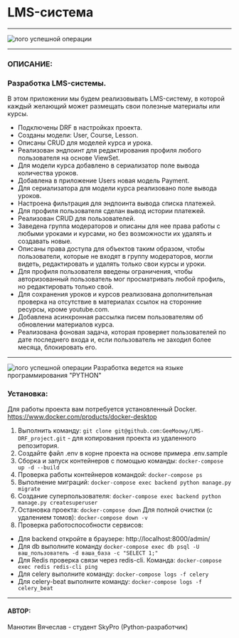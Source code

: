 # LMS-система

---

![лого успешной операции](https://avatars.mds.yandex.net/i?id=f233c3c7cdd8616580845892c3f25df0_sr-5234377-images-thumbs&n=13)

---
### ОПИСАНИЕ:
### Разработка LMS-системы.
В этом приложении мы будем реализовывать LMS-систему, в которой каждый желающий может размещать свои полезные материалы или курсы.

- Подключены DRF в настройках проекта.
- Созданы модели: User, Course, Lesson.
- Описаны CRUD для моделей курса и урока.
- Реализован эндпоинт для редактирования профиля любого пользователя на основе ViewSet.
- Для модели курса добавлено в сериализатор поле вывода количества уроков.
- Добавлена в приложение Users новая модель Payment.
- Для сериализатора для модели курса реализовано поле вывода уроков.
- Настроена фильтрация для эндпоинта вывода списка платежей.
- Для профиля пользователя сделан вывод истории платежей.
- Реализован CRUD для пользователей.
- Заведена группа модераторов и описаны для нее права работы с любыми уроками и курсами,
но без возможности их удалять и создавать новые.
- Описаны права доступа для объектов таким образом, чтобы пользователи, которые не входят в группу модераторов, 
могли видеть, редактировать и удалять только свои курсы и уроки.
- Для профиля пользователя введены ограничения, чтобы авторизованный пользователь мог просматривать любой профиль, 
но редактировать только свой.
- Для сохранения уроков и курсов реализована дополнительная проверка на отсутствие в материалах 
ссылок на сторонние ресурсы, кроме youtube.com.
- Добавлена асинхронная рассылка писем пользователям об обновлении материалов курса.
- Реализована фоновая задача, которая проверяет пользователей по дате последнего входа и, если пользователь 
не заходил более месяца, блокировать его.

---
![лого успешной операции](https://blog.maxford.ru/upload/000/u1/5/d/python-logo-small.png)
Разработка ведется на языке программирования "PYTHON"

### Установка:
Для работы проекта вам потребуется установленный Docker. https://www.docker.com/products/docker-desktop
1. Выполнить команду:
`git clone git@github.com:GeeMoowy/LMS-DRF_project.git` - для копирования проекта из удаленного репозитория.
2. Создайте файл .env в корне проекта на основе примера .env.sample
3. Сборка и запуск контейнеров с помощью команды:
`docker-compose up -d --build`
4. Проверка работы контейнеров командой:
`docker-compose ps`
5. Выполнение миграций:
`docker-compose exec backend python manage.py migrate`
6. Создание суперпользователя:
`docker-compose exec backend python manage.py createsuperuser`
7. Остановка проекта:
`docker-compose down`
Для полной очистки (с удалением томов):
`docker-compose down -v`
8. Проверка работоспособности сервисов:
* Для backend откройте в браузере: 
http://localhost:8000/admin/
* Для db выполните команду
`docker-compose exec db psql -U ваш_пользователь -d ваша_база -c "SELECT 1;"`
* Для Redis проверка связи через redis-cli. Команда:
`docker-compose exec redis redis-cli ping`
* Для celery выполните команду:
`docker-compose logs -f celery`
* Для celery-beat выполните команду:
`docker-compose logs -f celery_beat`


---
#### АВТОР:
Манютин Вячеслав - студент SkyPro (Python-разработчик)